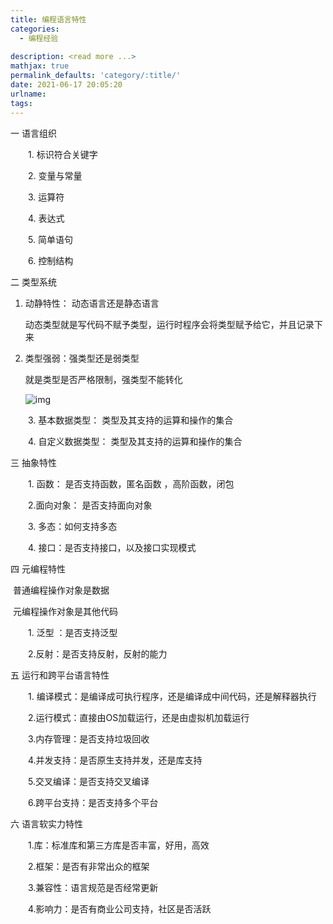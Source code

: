 ```yaml
---
title: 编程语言特性
categories:
  - 编程经验
 
description: <read more ...>
mathjax: true
permalink_defaults: 'category/:title/'
date: 2021-06-17 20:05:20
urlname:
tags:
---
```


一 语言组织

　　1. 标识符合关键字

　　2. 变量与常量

　　3. 运算符

　　4. 表达式

　　5. 简单语句

　　6. 控制结构

二 类型系统

  1. 动静特性： 动态语言还是静态语言

     动态类型就是写代码不赋予类型，运行时程序会将类型赋予给它，并且记录下来

  2. 类型强弱：强类型还是弱类型

     就是类型是否严格限制，强类型不能转化

     ![img](D:\git_rep\hexo\source\_posts\编程语言特性\编程类型)

　　3. 基本数据类型： 类型及其支持的运算和操作的集合

　　4. 自定义数据类型： 类型及其支持的运算和操作的集合

三 抽象特性

　　1. 函数： 是否支持函数，匿名函数 ，高阶函数，闭包

　　2.面向对象： 是否支持面向对象

　　3. 多态：如何支持多态

　　4. 接口：是否支持接口，以及接口实现模式

四 元编程特性

​		普通编程操作对象是数据

​		元编程操作对象是其他代码

　　1. 泛型 ：是否支持泛型

　　2.反射：是否支持反射，反射的能力

五 运行和跨平台语言特性

　　1. 编译模式：是编译成可执行程序，还是编译成中间代码，还是解释器执行

　　2.运行模式：直接由OS加载运行，还是由虚拟机加载运行

　　3.内存管理：是否支持垃圾回收

　　4.并发支持：是否原生支持并发，还是库支持

　　5.交叉编译：是否支持交叉编译

　　6.跨平台支持：是否支持多个平台

六 语言软实力特性

　　1.库：标准库和第三方库是否丰富，好用，高效

　　2.框架：是否有非常出众的框架

　　3.兼容性：语言规范是否经常更新

　　4.影响力：是否有商业公司支持，社区是否活跃